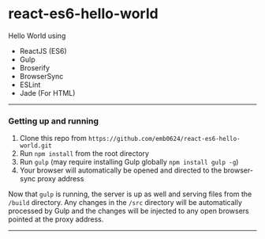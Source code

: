 react-es6-hello-world
============

Hello World using

* ReactJS (ES6)
* Gulp
* Broserify
* BrowserSync
* ESLint
* Jade (For HTML)

---

### Getting up and running

1. Clone this repo from `https://github.com/emb0624/react-es6-hello-world.git`
2. Run `npm install` from the root directory
3. Run `gulp` (may require installing Gulp globally `npm install gulp -g`)
4. Your browser will automatically be opened and directed to the browser-sync proxy address

Now that `gulp` is running, the server is up as well and serving files from the `/build` directory. Any changes in the `/src` directory will be automatically processed by Gulp and the changes will be injected to any open browsers pointed at the proxy address.

---
